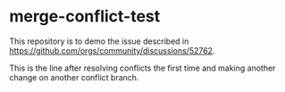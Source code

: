 # merge-conflict-test
This repository is to demo the issue described in https://github.com/orgs/community/discussions/52762.

This is the line after resolving conflicts the first time and making another change on another conflict branch.
